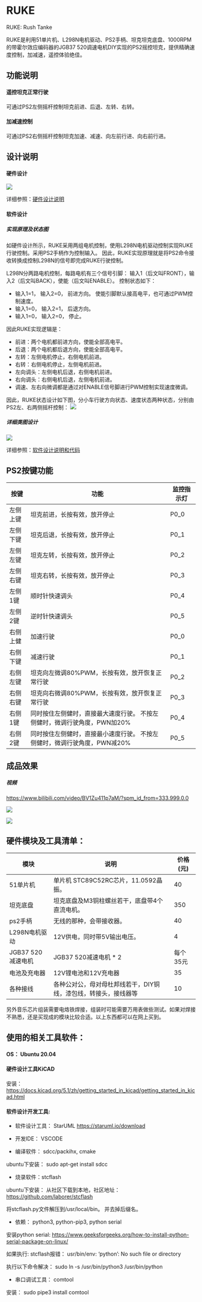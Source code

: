 # RUKE
RUKE: Rush Tanke

RUKE是利用51单片机、L298N电机驱动、PS2手柄、坦克坦克底盘、1000RPM的带霍尔效应编码器的JGB37 520调速电机DIY实现的PS2摇控坦克，提供精确速度控制，加减速，遥控体验绝佳。

## 功能说明
#### 遥控坦克正常行驶
可通过PS2左侧摇杆控制坦克前进、后退、左转、右转。

#### 加减速控制
可通过PS2右侧摇杆控制坦克加速、减速、向左前行进、向右前行进。


## 设计说明

#### 硬件设计

![](hardware/integrate_archetecture.png)

详细参照：[硬件设计说明](hardware/README.md)


#### 软件设计
##### 实现原理及状态图
如硬件设计所示，RUKE采用两组电机控制，使用L298N电机驱动控制实现RUKE行驶控制。采用PS2手柄作为控制输入。
因此，RUKE实现原理就是将PS2命令接收转换成控制L298N的信号即完成RUKE行驶控制。

L298N分两路电机控制，每路电机有三个信号引脚： 输入1（后文叫FRONT），输入2（后文叫BACK），使能（后文叫ENABLE）。
控制状态如下：
- 输入1=1， 输入2=0， 前进方向。 使能引脚默认接高电平，也可通过PWM控制速度。
- 输入1=0， 输入2=1， 后退方向。
- 输入1=0， 输入2=0， 停止。

因此RUKE实现逻辑是：
- 前进：两个电机都前进方向，使能全部高电平。
- 后退：两个电机都后退方向，使能全部高电平。
- 左转：左侧电机停止，右侧电机前进。
- 右转：右侧电机停止，左侧电机前进。
- 左向调头：左侧电机后退，右侧电机前进。
- 右向调头：右侧电机后退，左侧电机前进。
- 调速、左右向微调都是通过对ENABLE信号脚进行PWM控制实现速度微调。

因此，RUKE状态设计如下图，分小车行驶方向状态、速度状态两种状态，分别由PS2左、右两侧摇杆控制：
![](software/state_design.png)

##### 详细类图设计
![](software/class_design.png)

详细参照：[软件设计说明和代码](software/README.md)


## PS2按键功能

| 按键     | 功能                         | 监控指示灯 |
| -------- | ---------------------------- | ---------- |
| 左侧上键 | 坦克前进，长按有效，放开停止                  | P0_0       |
| 左侧下键 | 坦克后退，长按有效，放开停止                  | P0_1       |
| 左侧左键 | 坦克左转，长按有效，放开停止                  | P0_2       |
| 左侧右键 | 坦克右转，长按有效，放开停止                  | P0_3       |
| 左侧1键  | 顺时针快速调头                              | P0_4       |
| 左侧2键  | 逆时针快速调头                              | P0_5       |
| 右侧上健 | 加速行驶                                  | P0_0       |
| 右侧下键 | 减速行驶                                  | P0_1      |
| 右侧左键 | 坦克向左微调80%PWM，长按有效，放开恢复正常行驶  | P0_2       |
| 右侧右键 | 坦克向右微调80%PWM，长按有效，放开恢复正常行驶  | P0_3       |
| 右侧1键  | 同时按住左侧健时，直接最大速度行驶。 不按左侧健时，微调行驶角度，PWN加20%         | P0_4       |
| 右侧2键  | 同时按住左侧健时，直接最小速度行驶。 不按左侧健时，微调行驶角度，PWN减20%         | P0_5       |



## 成品效果

##### 视频

https://www.bilibili.com/video/BV1Zu411p7aM/?spm_id_from=333.999.0.0


![](RUKE_F.png)

![](RUKE.png)


## 硬件模块及工具清单：

| 模块          | 说明                                                         | 价格(元) |
| ------------- | ------------------------------------------------------------ | -------- |
| 51单片机      | 单片机 STC89C52RC芯片，11.0592晶振。                         | 40       |
| 坦克底盘      | 坦克底盘及M3铜柱螺丝若干，底盘带4个直流电机。                | 350       |
| ps2手柄       | 无线的那种，会带接收器。                                     | 40       |
| L298N电机驱动 | 12V供电，同时带5V输出电压。                                  | 4        |
| JGB37 520减速电机  | JGB37 520减速电机 * 2              | 每个35元       |
| 电池及充电器  | 12V锂电池和12V充电器                                         | 35       |
| 各种接线      | 各种公对公，母对母杜邦线若干，DIY铜线，漆包线，转接头，接线器等 | 10       |

另外音乐芯片组装需要电烙铁焊接，组装时可能需要万用表做些测试。如果对焊接不熟悉，还是买现成的模块比较合适。以上东西都可以在网上买到。



## 使用的相关工具软件：

#### OS： Ubuntu 20.04



#### 硬件设计工具KiCAD

安装：https://docs.kicad.org/5.1/zh/getting_started_in_kicad/getting_started_in_kicad.html



#### 软件设计开发工具:

- 软件设计工具： StarUML  https://staruml.io/download

- 开发IDE： VSCODE

- 编译软件： sdcc/packihx, cmake

ubuntu下安装： sudo apt-get install sdcc

- 烧录软件：stcflash

ubuntu下安装： 从社区下载到本地，社区地址：https://github.com/laborer/stcflash

将stcflash.py文件解压到/usr/local/bin。 并去掉后缀名。

- 依赖： python3, python-pip3, python serial

安装python serial: https://www.geeksforgeeks.org/how-to-install-python-serial-package-on-linux/

如果执行: stcflash报错： usr/bin/env: ‘python’: No such file or directory

执行以下命令解决： sudo ln -s /usr/bin/python3 /usr/bin/python

- 串口调试工具： comtool

安装： sudo pipe3 install comtool